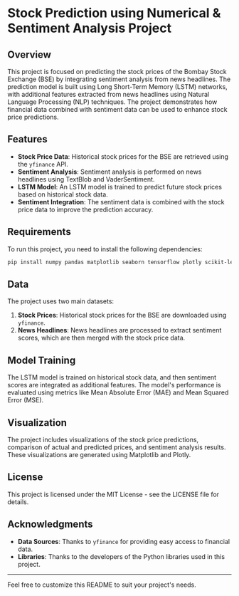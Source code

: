 # Stock Prediction using Numerical & Sentiment Analysis Project

## Overview

This project is focused on predicting the stock prices of the Bombay Stock Exchange (BSE) by integrating sentiment analysis from news headlines. The prediction model is built using Long Short-Term Memory (LSTM) networks, with additional features extracted from news headlines using Natural Language Processing (NLP) techniques. The project demonstrates how financial data combined with sentiment data can be used to enhance stock price predictions.

## Features

- **Stock Price Data**: Historical stock prices for the BSE are retrieved using the `yfinance` API.
- **Sentiment Analysis**: Sentiment analysis is performed on news headlines using TextBlob and VaderSentiment.
- **LSTM Model**: An LSTM model is trained to predict future stock prices based on historical stock data.
- **Sentiment Integration**: The sentiment data is combined with the stock price data to improve the prediction accuracy.

## Requirements

To run this project, you need to install the following dependencies:

```bash
pip install numpy pandas matplotlib seaborn tensorflow plotly scikit-learn yfinance vaderSentiment textblob catboost
```

## Data

The project uses two main datasets:
1. **Stock Prices**: Historical stock prices for the BSE are downloaded using `yfinance`.
2. **News Headlines**: News headlines are processed to extract sentiment scores, which are then merged with the stock price data.

## Model Training

The LSTM model is trained on historical stock data, and then sentiment scores are integrated as additional features. The model's performance is evaluated using metrics like Mean Absolute Error (MAE) and Mean Squared Error (MSE).

## Visualization

The project includes visualizations of the stock price predictions, comparison of actual and predicted prices, and sentiment analysis results. These visualizations are generated using Matplotlib and Plotly.

## License

This project is licensed under the MIT License - see the LICENSE file for details.

## Acknowledgments

- **Data Sources**: Thanks to `yfinance` for providing easy access to financial data.
- **Libraries**: Thanks to the developers of the Python libraries used in this project.

---

Feel free to customize this README to suit your project's needs.

